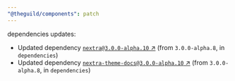 ```yaml
---
"@theguild/components": patch
---
```

dependencies updates:
  - Updated dependency [`nextra@3.0.0-alpha.10` ↗︎](https://www.npmjs.com/package/nextra/v/3.0.0) (from `3.0.0-alpha.8`, in `dependencies`)
  - Updated dependency [`nextra-theme-docs@3.0.0-alpha.10` ↗︎](https://www.npmjs.com/package/nextra-theme-docs/v/3.0.0) (from `3.0.0-alpha.8`, in `dependencies`)
